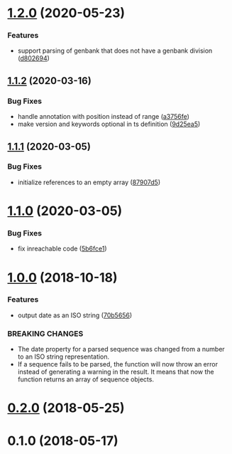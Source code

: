 # [1.2.0](https://github.com/cheminfo-js/genbank-parser/compare/v1.1.2...v1.2.0) (2020-05-23)


### Features

* support parsing of genbank that does not have a genbank division ([d802694](https://github.com/cheminfo-js/genbank-parser/commit/d80269453e7b610d50bcb36370f8b7aa79f712ec))



## [1.1.2](https://github.com/cheminfo-js/genbank-parser/compare/v1.1.1...v1.1.2) (2020-03-16)


### Bug Fixes

* handle annotation with position instead of range ([a3756fe](https://github.com/cheminfo-js/genbank-parser/commit/a3756fe50f1f9a38aae22b2aac47a0c51b76f1a9))
* make version and keywords optional in ts definition ([9d25ea5](https://github.com/cheminfo-js/genbank-parser/commit/9d25ea5a037d895f227373aa8fe0009d4eb0fc74))



## [1.1.1](https://github.com/cheminfo-js/genbank-parser/compare/v1.1.0...v1.1.1) (2020-03-05)


### Bug Fixes

* initialize references to an empty array ([87907d5](https://github.com/cheminfo-js/genbank-parser/commit/87907d59c08d59fe29cf7b3e74bde87fb6e20ab5))



# [1.1.0](https://github.com/cheminfo-js/genbank-parser/compare/v1.0.0...v1.1.0) (2020-03-05)


### Bug Fixes

* fix inreachable code ([5b6fce1](https://github.com/cheminfo-js/genbank-parser/commit/5b6fce15c942933f09d9a915ea99b565c7a11fed))



<a name="1.0.0"></a>
# [1.0.0](https://github.com/cheminfo-js/genbank-parser/compare/v0.2.0...v1.0.0) (2018-10-18)


### Features

* output date as an ISO string ([70b5656](https://github.com/cheminfo-js/genbank-parser/commit/70b5656))


### BREAKING CHANGES

* The date property for a parsed sequence was changed from a number to an
ISO string representation.
* If a sequence fails to be parsed, the function will now throw an error
instead of generating a warning in the result. It means that now the
function returns an array of sequence objects.


<a name="0.2.0"></a>
# [0.2.0](https://github.com/cheminfo-js/genbank-parser/compare/v0.1.0...v0.2.0) (2018-05-25)



<a name="0.1.0"></a>
# 0.1.0 (2018-05-17)




